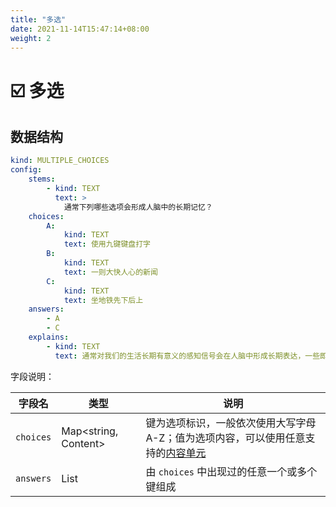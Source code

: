 ```yaml
---
title: "多选"
date: 2021-11-14T15:47:14+08:00
weight: 2
---
```


# ☑️ 多选

## 数据结构

```yaml
kind: MULTIPLE_CHOICES
config:
	stems:
		- kind: TEXT
		  text: >
		  	通常下列哪些选项会形成人脑中的长期记忆？
	choices:
		A:
			kind: TEXT
			text: 使用九键键盘打字
		B:
			kind: TEXT
			text: 一则大快人心的新闻
		C:
			kind: TEXT
			text: 坐地铁先下后上
	answers:
		- A
		- C
	explains:
		- kind: TEXT
		  text: 通常对我们的生活长期有意义的感知信号会在人脑中形成长期表达，一些即时有效，用后即废的信号会形成短期表达
```

字段说明：

| 字段名    | 类型                 | 说明                                                         |
| --------- | -------------------- | ------------------------------------------------------------ |
| `choices` | Map<string, Content> | 键为选项标识，一般依次使用大写字母 A-Z；值为选项内容，可以使用任意支持的[内容单元](/nerds-docs/docs/quiz/question_types/#内容单元) |
| `answers` | List<string>         | 由 `choices` 中出现过的任意一个或多个键组成                  |

